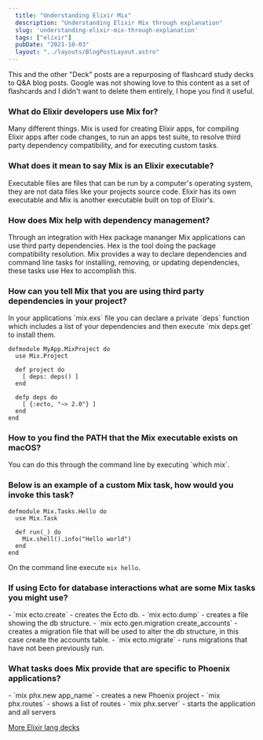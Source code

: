 ```yaml
---
  title: "Understanding Elixir Mix"
  description: "Understanding Elixir Mix through explanation"
  slug: 'understanding-elixir-mix-through-explanation'
  tags: ["elixir"]
  pubDate: "2021-10-03"
  layout: "../layouts/BlogPostLayout.astro"
---
```


This and the other "Deck" posts are a repurposing of flashcard study decks to Q&A blog posts. Google was not showing love to this content as a set of flashcards and I didn't want to delete them entirely, I hope you find it useful.

<h3>What do Elixir developers use Mix for?</h3>
Many different things. Mix is used for creating Elixir apps, for compiling Elixir apps after code changes, to run an apps test suite, to resolve third party dependency compatibility, and for executing custom tasks.

<h3>What does it mean to say Mix is an Elixir executable?</h3>
Executable files are files that can be run by a computer's operating system, they are not data files like your projects source code. Elixir has its own executable and Mix is another executable built on top of Elixir's.

<h3>How does Mix help with dependency management?</h3>
Through an integration with Hex package mananger Mix applications can use third party dependencies. Hex is the tool doing the package compatibility resolution. Mix provides a way to declare dependencies and command line tasks for installing, removing, or updating dependencies, these tasks use Hex to accomplish this.

<h3>How can you tell Mix that you are using third party dependencies in your project?</h3>
In your applications `mix.exs` file you can declare a private `deps` function which includes a list of your dependencies and then execute `mix deps.get` to install them. 

```
defmodule MyApp.MixProject do 
  use Mix.Project 

  def project do 
    [ deps: deps() ] 
  end 
  
  defp deps do 
    [ {:ecto, "~> 2.0"} ] 
  end 
end
```


<h3>How to you find the PATH that the Mix executable exists on macOS?</h3>
You can do this through the command line by executing `which mix`.


<h3>Below is an example of a custom Mix task, how would you invoke this task?</h3>

```
defmodule Mix.Tasks.Hello do 
  use Mix.Task 
  
  def run(_) do 
    Mix.shell().info("Hello world") 
  end 
end
```

On the command line execute `mix hello`.


<h3>If using Ecto for database interactions what are some Mix tasks you might use?</h3>
- `mix ecto.create` - creates the Ecto db. 
- `mix ecto.dump` - creates a file showing the db structure. 
- `mix ecto.gen.migration create_accounts` - creates a migration file that will be used to alter the db structure, in this case create the accounts table. 
- `mix ecto.migrate` - runs migrations that have not been previously run.


<h3>What tasks does Mix provide that are specific to Phoenix applications?</h3>
- `mix phx.new app_name` - creates a new Phoenix project 
- `mix phx.routes` - shows a list of routes 
- `mix phx.server` - starts the application and all servers


[More Elixir lang decks](https://www.devdecks.io/tags/elixir-deck)
